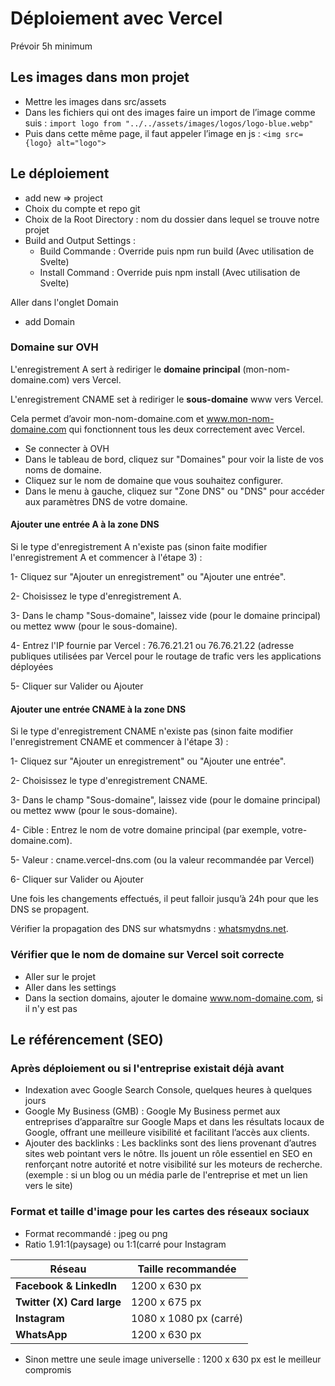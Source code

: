 # Déploiement avec Vercel

Prévoir 5h minimum

## Les images dans mon projet

- Mettre les images dans src/assets
- Dans les fichiers qui ont des images faire un import de l’image comme suis : ```import logo from "../../assets/images/logos/logo-blue.webp"```
- Puis dans cette même page, il faut appeler l’image en js : ```<img src={logo} alt="logo">```

## Le déploiement

- add new => project
- Choix du compte et repo git
- Choix de la Root Directory : nom du dossier dans lequel se trouve notre projet
- Build and Output Settings : 
	- Build Commande : Override puis npm run build (Avec utilisation de Svelte)
	- Install Command : Override puis npm install (Avec utilisation de Svelte)

Aller dans l'onglet Domain
- add Domain

### Domaine sur OVH

L'enregistrement A sert à rediriger le **domaine principal** (mon-nom-domaine.com) vers Vercel.

L'enregistrement CNAME set à rediriger le **sous-domaine** www vers Vercel.

Cela permet d’avoir mon-nom-domaine.com et www.mon-nom-domaine.com qui fonctionnent tous les deux correctement avec Vercel.

- Se connecter à OVH
- Dans le tableau de bord, cliquez sur "Domaines" pour voir la liste de vos noms de domaine.
- Cliquez sur le nom de domaine que vous souhaitez configurer.
- Dans le menu à gauche, cliquez sur "Zone DNS" ou "DNS" pour accéder aux paramètres DNS de votre domaine.

#### Ajouter une entrée A à la zone DNS
Si le type d'enregistrement A n'existe pas (sinon faite modifier l'enregistrement A et commencer à l'étape 3) :
  
  1- Cliquez sur "Ajouter un enregistrement" ou "Ajouter une entrée".
  
  2- Choisissez le type d'enregistrement A.
  
  3- Dans le champ "Sous-domaine", laissez vide (pour le domaine principal) ou mettez www (pour le sous-domaine).
  
  4- Entrez l'IP fournie par Vercel : 76.76.21.21 ou 76.76.21.22 (adresse publiques utilisées par Vercel pour le routage de trafic vers les applications déployées
  
  5- Cliquer sur Valider ou Ajouter

#### Ajouter une entrée CNAME à la zone DNS
Si le type d'enregistrement CNAME n'existe pas (sinon faite modifier l'enregistrement CNAME et commencer à l'étape 3) :

  1- Cliquez sur "Ajouter un enregistrement" ou "Ajouter une entrée".
  
  2- Choisissez le type d'enregistrement CNAME.
  
  3- Dans le champ "Sous-domaine", laissez vide (pour le domaine principal) ou mettez www (pour le sous-domaine).
  
  4- Cible : Entrez le nom de votre domaine principal (par exemple, votre-domaine.com).

  5- Valeur : cname.vercel-dns.com (ou la valeur recommandée par Vercel)
  
  6- Cliquer sur Valider ou Ajouter

  Une fois les changements effectués, il peut falloir jusqu’à 24h pour que les DNS se propagent.
  
  Vérifier la propagation des DNS sur whatsmydns : [whatsmydns.net](https://www.whatsmydns.net/).

  ### Vérifier que le nom de domaine sur Vercel soit correcte

  - Aller sur le projet
  - Aller dans les settings
  - Dans la section domains, ajouter le domaine www.nom-domaine.com, si il n'y est pas

## Le référencement (SEO)

### Après déploiement ou si l'entreprise existait déjà avant

- Indexation avec Google Search Console, quelques heures à quelques jours
- Google My Business (GMB) : Google My Business permet aux entreprises d’apparaître sur Google Maps et dans les résultats locaux de Google, offrant une meilleure visibilité et facilitant l’accès aux clients.
- Ajouter des backlinks : Les backlinks sont des liens provenant d’autres sites web pointant vers le nôtre. Ils jouent un rôle essentiel en SEO en renforçant notre autorité et notre visibilité sur les moteurs de recherche. (exemple : si un blog ou un média parle de l'entreprise et met un lien vers le site) 

### Format et taille d'image pour les cartes des réseaux sociaux

- Format recommandé : jpeg ou png
- Ratio 1.91:1(paysage) ou 1:1(carré pour Instagram
 
| Réseau            | Taille recommandée  |
|------------------|-------------------|
| **Facebook & LinkedIn** | 1200 x 630 px  |
| **Twitter (X) Card large** | 1200 x 675 px  |
| **Instagram**    | 1080 x 1080 px (carré) |
| **WhatsApp**     | 1200 x 630 px  |

- Sinon mettre une seule image universelle : 1200 x 630 px est le meilleur compromis
